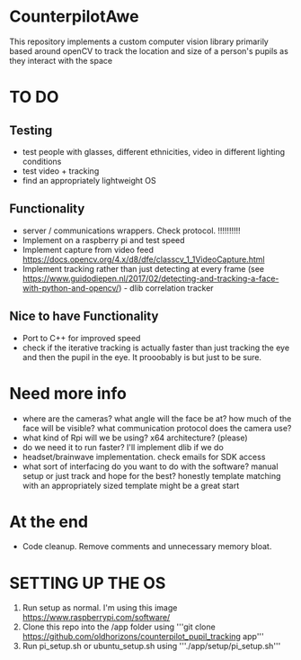 # CounterpilotAwe
This repository implements a custom computer vision library primarily based around openCV to track the location and size of a person's pupils as they interact with the space

# TO DO
## Testing
- test people with glasses, different ethnicities, video in different lighting conditions
- test video + tracking
- find an appropriately lightweight OS

## Functionality
- server / communications wrappers. Check protocol. !!!!!!!!!!
- Implement on a raspberry pi and test speed
- Implement capture from video feed https://docs.opencv.org/4.x/d8/dfe/classcv_1_1VideoCapture.html
- Implement tracking rather than just detecting at every frame (see https://www.guidodiepen.nl/2017/02/detecting-and-tracking-a-face-with-python-and-opencv/) - dlib correlation tracker

## Nice to have Functionality
- Port to C++ for improved speed
- check if the iterative tracking is actually faster than just tracking the eye and then the pupil in the eye. It prooobably is but just to be sure.

# Need more info
- where are the cameras? what angle will the face be at? how much of the face will be visible? what communication protocol does the camera use?
- what kind of Rpi will we be using? x64 architecture? (please)
- do we need it to run faster? I'll implement dlib if we do
- headset/brainwave implementation. check emails for SDK access
- what sort of interfacing do you want to do with the software? manual setup or just track and hope for the best?  honestly template matching with an appropriately sized template might be a great start

# At the end
- Code cleanup. Remove comments and unnecessary memory bloat.

# SETTING UP THE OS
1. Run setup as normal. I'm using this image https://www.raspberrypi.com/software/
2. Clone this repo into the /app folder using '''git clone https://github.com/oldhorizons/counterpilot_pupil_tracking app'''
3. Run pi_setup.sh or ubuntu_setup.sh using '''./app/setup/pi_setup.sh'''